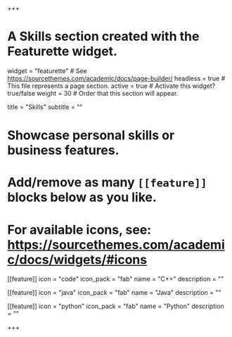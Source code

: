 +++
# A Skills section created with the Featurette widget.
widget = "featurette"  # See https://sourcethemes.com/academic/docs/page-builder/
headless = true  # This file represents a page section.
active = true  # Activate this widget? true/false
weight = 30  # Order that this section will appear.

title = "Skills"
subtitle = ""

# Showcase personal skills or business features.
# 
# Add/remove as many `[[feature]]` blocks below as you like.
# 
# For available icons, see: https://sourcethemes.com/academic/docs/widgets/#icons

[[feature]]
  icon = "code"
  icon_pack = "fab"
  name = "C++"
  description = ""
  
[[feature]]
  icon = "java"
  icon_pack = "fab"
  name = "Java"
  description = ""  
  
[[feature]]
  icon = "python"
  icon_pack = "fab"
  name = "Python"
  description = ""

+++
